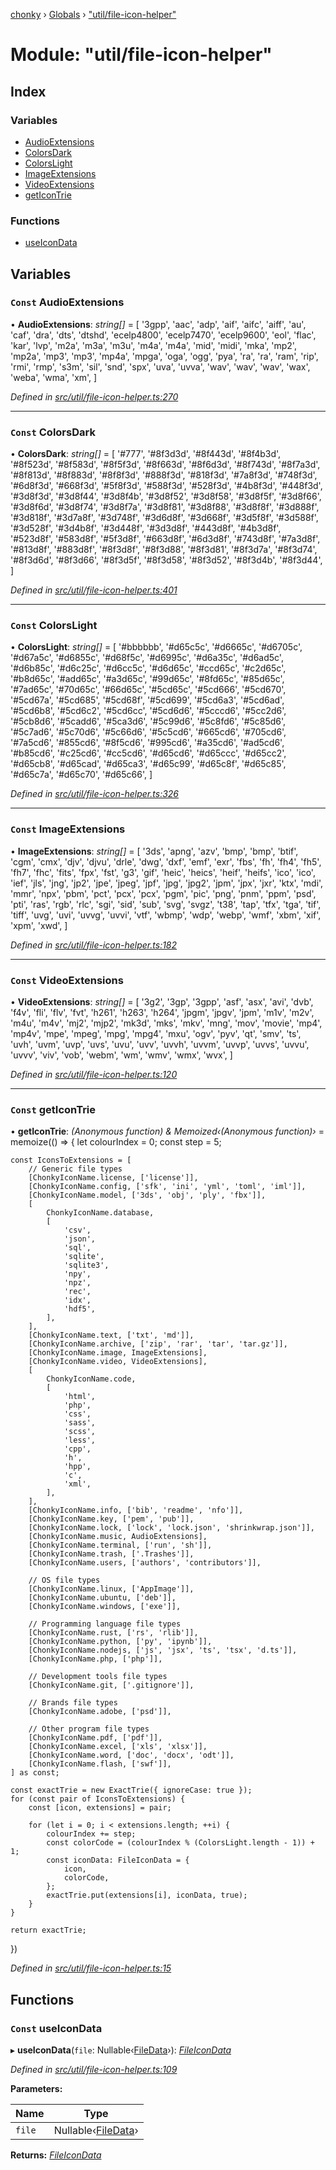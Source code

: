 [chonky](../README.md) › [Globals](../globals.md) › ["util/file-icon-helper"](_util_file_icon_helper_.md)

# Module: "util/file-icon-helper"

## Index

### Variables

* [AudioExtensions](_util_file_icon_helper_.md#const-audioextensions)
* [ColorsDark](_util_file_icon_helper_.md#const-colorsdark)
* [ColorsLight](_util_file_icon_helper_.md#const-colorslight)
* [ImageExtensions](_util_file_icon_helper_.md#const-imageextensions)
* [VideoExtensions](_util_file_icon_helper_.md#const-videoextensions)
* [getIconTrie](_util_file_icon_helper_.md#const-geticontrie)

### Functions

* [useIconData](_util_file_icon_helper_.md#const-useicondata)

## Variables

### `Const` AudioExtensions

• **AudioExtensions**: *string[]* = [
    '3gpp',
    'aac',
    'adp',
    'aif',
    'aifc',
    'aiff',
    'au',
    'caf',
    'dra',
    'dts',
    'dtshd',
    'ecelp4800',
    'ecelp7470',
    'ecelp9600',
    'eol',
    'flac',
    'kar',
    'lvp',
    'm2a',
    'm3a',
    'm3u',
    'm4a',
    'm4a',
    'mid',
    'midi',
    'mka',
    'mp2',
    'mp2a',
    'mp3',
    'mp3',
    'mp4a',
    'mpga',
    'oga',
    'ogg',
    'pya',
    'ra',
    'ra',
    'ram',
    'rip',
    'rmi',
    'rmp',
    's3m',
    'sil',
    'snd',
    'spx',
    'uva',
    'uvva',
    'wav',
    'wav',
    'wav',
    'wax',
    'weba',
    'wma',
    'xm',
]

*Defined in [src/util/file-icon-helper.ts:270](https://github.com/TimboKZ/Chonky/blob/b63f6c0/src/util/file-icon-helper.ts#L270)*

___

### `Const` ColorsDark

• **ColorsDark**: *string[]* = [
    '#777',
    '#8f3d3d',
    '#8f443d',
    '#8f4b3d',
    '#8f523d',
    '#8f583d',
    '#8f5f3d',
    '#8f663d',
    '#8f6d3d',
    '#8f743d',
    '#8f7a3d',
    '#8f813d',
    '#8f883d',
    '#8f8f3d',
    '#888f3d',
    '#818f3d',
    '#7a8f3d',
    '#748f3d',
    '#6d8f3d',
    '#668f3d',
    '#5f8f3d',
    '#588f3d',
    '#528f3d',
    '#4b8f3d',
    '#448f3d',
    '#3d8f3d',
    '#3d8f44',
    '#3d8f4b',
    '#3d8f52',
    '#3d8f58',
    '#3d8f5f',
    '#3d8f66',
    '#3d8f6d',
    '#3d8f74',
    '#3d8f7a',
    '#3d8f81',
    '#3d8f88',
    '#3d8f8f',
    '#3d888f',
    '#3d818f',
    '#3d7a8f',
    '#3d748f',
    '#3d6d8f',
    '#3d668f',
    '#3d5f8f',
    '#3d588f',
    '#3d528f',
    '#3d4b8f',
    '#3d448f',
    '#3d3d8f',
    '#443d8f',
    '#4b3d8f',
    '#523d8f',
    '#583d8f',
    '#5f3d8f',
    '#663d8f',
    '#6d3d8f',
    '#743d8f',
    '#7a3d8f',
    '#813d8f',
    '#883d8f',
    '#8f3d8f',
    '#8f3d88',
    '#8f3d81',
    '#8f3d7a',
    '#8f3d74',
    '#8f3d6d',
    '#8f3d66',
    '#8f3d5f',
    '#8f3d58',
    '#8f3d52',
    '#8f3d4b',
    '#8f3d44',
]

*Defined in [src/util/file-icon-helper.ts:401](https://github.com/TimboKZ/Chonky/blob/b63f6c0/src/util/file-icon-helper.ts#L401)*

___

### `Const` ColorsLight

• **ColorsLight**: *string[]* = [
    '#bbbbbb',
    '#d65c5c',
    '#d6665c',
    '#d6705c',
    '#d67a5c',
    '#d6855c',
    '#d68f5c',
    '#d6995c',
    '#d6a35c',
    '#d6ad5c',
    '#d6b85c',
    '#d6c25c',
    '#d6cc5c',
    '#d6d65c',
    '#ccd65c',
    '#c2d65c',
    '#b8d65c',
    '#add65c',
    '#a3d65c',
    '#99d65c',
    '#8fd65c',
    '#85d65c',
    '#7ad65c',
    '#70d65c',
    '#66d65c',
    '#5cd65c',
    '#5cd666',
    '#5cd670',
    '#5cd67a',
    '#5cd685',
    '#5cd68f',
    '#5cd699',
    '#5cd6a3',
    '#5cd6ad',
    '#5cd6b8',
    '#5cd6c2',
    '#5cd6cc',
    '#5cd6d6',
    '#5cccd6',
    '#5cc2d6',
    '#5cb8d6',
    '#5cadd6',
    '#5ca3d6',
    '#5c99d6',
    '#5c8fd6',
    '#5c85d6',
    '#5c7ad6',
    '#5c70d6',
    '#5c66d6',
    '#5c5cd6',
    '#665cd6',
    '#705cd6',
    '#7a5cd6',
    '#855cd6',
    '#8f5cd6',
    '#995cd6',
    '#a35cd6',
    '#ad5cd6',
    '#b85cd6',
    '#c25cd6',
    '#cc5cd6',
    '#d65cd6',
    '#d65ccc',
    '#d65cc2',
    '#d65cb8',
    '#d65cad',
    '#d65ca3',
    '#d65c99',
    '#d65c8f',
    '#d65c85',
    '#d65c7a',
    '#d65c70',
    '#d65c66',
]

*Defined in [src/util/file-icon-helper.ts:326](https://github.com/TimboKZ/Chonky/blob/b63f6c0/src/util/file-icon-helper.ts#L326)*

___

### `Const` ImageExtensions

• **ImageExtensions**: *string[]* = [
    '3ds',
    'apng',
    'azv',
    'bmp',
    'bmp',
    'btif',
    'cgm',
    'cmx',
    'djv',
    'djvu',
    'drle',
    'dwg',
    'dxf',
    'emf',
    'exr',
    'fbs',
    'fh',
    'fh4',
    'fh5',
    'fh7',
    'fhc',
    'fits',
    'fpx',
    'fst',
    'g3',
    'gif',
    'heic',
    'heics',
    'heif',
    'heifs',
    'ico',
    'ico',
    'ief',
    'jls',
    'jng',
    'jp2',
    'jpe',
    'jpeg',
    'jpf',
    'jpg',
    'jpg2',
    'jpm',
    'jpx',
    'jxr',
    'ktx',
    'mdi',
    'mmr',
    'npx',
    'pbm',
    'pct',
    'pcx',
    'pcx',
    'pgm',
    'pic',
    'png',
    'pnm',
    'ppm',
    'psd',
    'pti',
    'ras',
    'rgb',
    'rlc',
    'sgi',
    'sid',
    'sub',
    'svg',
    'svgz',
    't38',
    'tap',
    'tfx',
    'tga',
    'tif',
    'tiff',
    'uvg',
    'uvi',
    'uvvg',
    'uvvi',
    'vtf',
    'wbmp',
    'wdp',
    'webp',
    'wmf',
    'xbm',
    'xif',
    'xpm',
    'xwd',
]

*Defined in [src/util/file-icon-helper.ts:182](https://github.com/TimboKZ/Chonky/blob/b63f6c0/src/util/file-icon-helper.ts#L182)*

___

### `Const` VideoExtensions

• **VideoExtensions**: *string[]* = [
    '3g2',
    '3gp',
    '3gpp',
    'asf',
    'asx',
    'avi',
    'dvb',
    'f4v',
    'fli',
    'flv',
    'fvt',
    'h261',
    'h263',
    'h264',
    'jpgm',
    'jpgv',
    'jpm',
    'm1v',
    'm2v',
    'm4u',
    'm4v',
    'mj2',
    'mjp2',
    'mk3d',
    'mks',
    'mkv',
    'mng',
    'mov',
    'movie',
    'mp4',
    'mp4v',
    'mpe',
    'mpeg',
    'mpg',
    'mpg4',
    'mxu',
    'ogv',
    'pyv',
    'qt',
    'smv',
    'ts',
    'uvh',
    'uvm',
    'uvp',
    'uvs',
    'uvu',
    'uvv',
    'uvvh',
    'uvvm',
    'uvvp',
    'uvvs',
    'uvvu',
    'uvvv',
    'viv',
    'vob',
    'webm',
    'wm',
    'wmv',
    'wmx',
    'wvx',
]

*Defined in [src/util/file-icon-helper.ts:120](https://github.com/TimboKZ/Chonky/blob/b63f6c0/src/util/file-icon-helper.ts#L120)*

___

### `Const` getIconTrie

• **getIconTrie**: *(Anonymous function) & Memoized‹(Anonymous function)›* = memoize(() => {
    let colourIndex = 0;
    const step = 5;

    const IconsToExtensions = [
        // Generic file types
        [ChonkyIconName.license, ['license']],
        [ChonkyIconName.config, ['sfk', 'ini', 'yml', 'toml', 'iml']],
        [ChonkyIconName.model, ['3ds', 'obj', 'ply', 'fbx']],
        [
            ChonkyIconName.database,
            [
                'csv',
                'json',
                'sql',
                'sqlite',
                'sqlite3',
                'npy',
                'npz',
                'rec',
                'idx',
                'hdf5',
            ],
        ],
        [ChonkyIconName.text, ['txt', 'md']],
        [ChonkyIconName.archive, ['zip', 'rar', 'tar', 'tar.gz']],
        [ChonkyIconName.image, ImageExtensions],
        [ChonkyIconName.video, VideoExtensions],
        [
            ChonkyIconName.code,
            [
                'html',
                'php',
                'css',
                'sass',
                'scss',
                'less',
                'cpp',
                'h',
                'hpp',
                'c',
                'xml',
            ],
        ],
        [ChonkyIconName.info, ['bib', 'readme', 'nfo']],
        [ChonkyIconName.key, ['pem', 'pub']],
        [ChonkyIconName.lock, ['lock', 'lock.json', 'shrinkwrap.json']],
        [ChonkyIconName.music, AudioExtensions],
        [ChonkyIconName.terminal, ['run', 'sh']],
        [ChonkyIconName.trash, ['.Trashes']],
        [ChonkyIconName.users, ['authors', 'contributors']],

        // OS file types
        [ChonkyIconName.linux, ['AppImage']],
        [ChonkyIconName.ubuntu, ['deb']],
        [ChonkyIconName.windows, ['exe']],

        // Programming language file types
        [ChonkyIconName.rust, ['rs', 'rlib']],
        [ChonkyIconName.python, ['py', 'ipynb']],
        [ChonkyIconName.nodejs, ['js', 'jsx', 'ts', 'tsx', 'd.ts']],
        [ChonkyIconName.php, ['php']],

        // Development tools file types
        [ChonkyIconName.git, ['.gitignore']],

        // Brands file types
        [ChonkyIconName.adobe, ['psd']],

        // Other program file types
        [ChonkyIconName.pdf, ['pdf']],
        [ChonkyIconName.excel, ['xls', 'xlsx']],
        [ChonkyIconName.word, ['doc', 'docx', 'odt']],
        [ChonkyIconName.flash, ['swf']],
    ] as const;

    const exactTrie = new ExactTrie({ ignoreCase: true });
    for (const pair of IconsToExtensions) {
        const [icon, extensions] = pair;

        for (let i = 0; i < extensions.length; ++i) {
            colourIndex += step;
            const colorCode = (colourIndex % (ColorsLight.length - 1)) + 1;
            const iconData: FileIconData = {
                icon,
                colorCode,
            };
            exactTrie.put(extensions[i], iconData, true);
        }
    }

    return exactTrie;
})

*Defined in [src/util/file-icon-helper.ts:15](https://github.com/TimboKZ/Chonky/blob/b63f6c0/src/util/file-icon-helper.ts#L15)*

## Functions

### `Const` useIconData

▸ **useIconData**(`file`: Nullable‹[FileData](../interfaces/_types_files_types_.filedata.md)›): *[FileIconData](../interfaces/_types_icons_types_.fileicondata.md)*

*Defined in [src/util/file-icon-helper.ts:109](https://github.com/TimboKZ/Chonky/blob/b63f6c0/src/util/file-icon-helper.ts#L109)*

**Parameters:**

Name | Type |
------ | ------ |
`file` | Nullable‹[FileData](../interfaces/_types_files_types_.filedata.md)› |

**Returns:** *[FileIconData](../interfaces/_types_icons_types_.fileicondata.md)*
